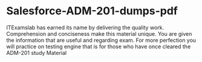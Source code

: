 # Salesforce-ADM-201-dumps-pdf
ITExamslab has earned its name by delivering the quality work. Comprehension and conciseness make this material unique. You are given the information that are useful and regarding exam. For more perfection you will practice on testing engine that is for those who have once cleared the ADM-201 study Material
